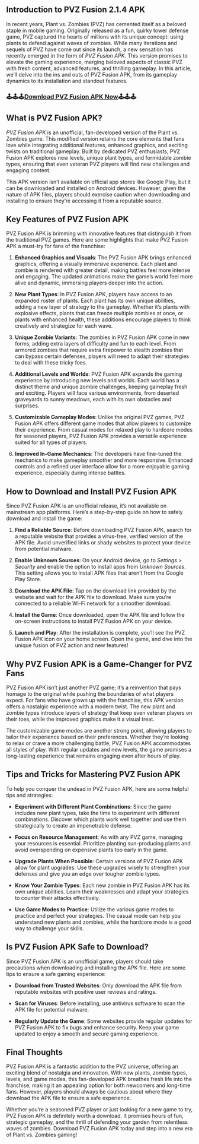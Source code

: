 
## Introduction to PVZ Fusion 2.1.4 APK

In recent years, Plant vs. Zombies (PVZ) has cemented itself as a beloved staple in mobile gaming. Originally released as a fun, quirky tower defense game, PVZ captured the hearts of millions with its unique concept: using plants to defend against waves of zombies. While many iterations and sequels of PVZ have come out since its launch, a new sensation has recently emerged in the form of *PVZ Fusion APK*. This version promises to elevate the gaming experience, merging beloved aspects of classic PVZ with fresh content, advanced features, and thrilling gameplay. In this article, we’ll delve into the ins and outs of PVZ Fusion APK, from its gameplay dynamics to its installation and standout features.

### 🕹🕹🕹[Download PVZ Fusion APK Now](https://badatiapk.com/pvz-fusion/)🕹🕹🕹

## What is PVZ Fusion APK?

*PVZ Fusion APK* is an unofficial, fan-developed version of the Plant vs. Zombies game. This modified version retains the core elements that fans love while integrating additional features, enhanced graphics, and exciting twists on traditional gameplay. Built by dedicated PVZ enthusiasts, PVZ Fusion APK explores new levels, unique plant types, and formidable zombie types, ensuring that even veteran PVZ players will find new challenges and engaging content.

This APK version isn’t available on official app stores like Google Play, but it can be downloaded and installed on Android devices. However, given the nature of APK files, players should exercise caution when downloading and installing to ensure they’re accessing it from a reputable source.

## Key Features of PVZ Fusion APK

PVZ Fusion APK is brimming with innovative features that distinguish it from the traditional PVZ games. Here are some highlights that make PVZ Fusion APK a must-try for fans of the franchise:

1. **Enhanced Graphics and Visuals**: The PVZ Fusion APK brings enhanced graphics, offering a visually immersive experience. Each plant and zombie is rendered with greater detail, making battles feel more intense and engaging. The updated animations make the game’s world feel more alive and dynamic, immersing players deeper into the action.

2. **New Plant Types**: In PVZ Fusion APK, players have access to an expanded roster of plants. Each plant has its own unique abilities, adding a new layer of strategy to the gameplay. Whether it’s plants with explosive effects, plants that can freeze multiple zombies at once, or plants with enhanced health, these additions encourage players to think creatively and strategize for each wave.

3. **Unique Zombie Variants**: The zombies in PVZ Fusion APK come in new forms, adding extra layers of difficulty and fun to each level. From armored zombies that require extra firepower to stealth zombies that can bypass certain defenses, players will need to adapt their strategies to deal with these tricky foes.

4. **Additional Levels and Worlds**: PVZ Fusion APK expands the gaming experience by introducing new levels and worlds. Each world has a distinct theme and unique zombie challenges, keeping gameplay fresh and exciting. Players will face various environments, from deserted graveyards to sunny meadows, each with its own obstacles and surprises.

5. **Customizable Gameplay Modes**: Unlike the original PVZ games, PVZ Fusion APK offers different game modes that allow players to customize their experience. From casual modes for relaxed play to hardcore modes for seasoned players, PVZ Fusion APK provides a versatile experience suited for all types of players.

6. **Improved In-Game Mechanics**: The developers have fine-tuned the mechanics to make gameplay smoother and more responsive. Enhanced controls and a refined user interface allow for a more enjoyable gaming experience, especially during intense battles.

## How to Download and Install PVZ Fusion APK

Since PVZ Fusion APK is an unofficial release, it’s not available on mainstream app platforms. Here’s a step-by-step guide on how to safely download and install the game:

1. **Find a Reliable Source**: Before downloading PVZ Fusion APK, search for a reputable website that provides a virus-free, verified version of the APK file. Avoid unverified links or shady websites to protect your device from potential malware.

2. **Enable Unknown Sources**: On your Android device, go to *Settings* > *Security* and enable the option to install apps from *Unknown Sources*. This setting allows you to install APK files that aren’t from the Google Play Store.

3. **Download the APK File**: Tap on the download link provided by the website and wait for the APK file to download. Make sure you’re connected to a reliable Wi-Fi network for a smoother download.

4. **Install the Game**: Once downloaded, open the APK file and follow the on-screen instructions to install PVZ Fusion APK on your device.

5. **Launch and Play**: After the installation is complete, you’ll see the PVZ Fusion APK icon on your home screen. Open the game, and dive into the unique fusion of PVZ action and new features!

## Why PVZ Fusion APK is a Game-Changer for PVZ Fans

PVZ Fusion APK isn’t just another PVZ game; it’s a reinvention that pays homage to the original while pushing the boundaries of what players expect. For fans who have grown up with the franchise, this APK version offers a nostalgic experience with a modern twist. The new plant and zombie types introduce layers of strategy that keep even veteran players on their toes, while the improved graphics make it a visual treat.

The customizable game modes are another strong point, allowing players to tailor their experience based on their preferences. Whether they’re looking to relax or crave a more challenging battle, PVZ Fusion APK accommodates all styles of play. With regular updates and new levels, the game promises a long-lasting experience that remains engaging even after hours of play.

## Tips and Tricks for Mastering PVZ Fusion APK

To help you conquer the undead in PVZ Fusion APK, here are some helpful tips and strategies:

- **Experiment with Different Plant Combinations**: Since the game includes new plant types, take the time to experiment with different combinations. Discover which plants work well together and use them strategically to create an impenetrable defense.

- **Focus on Resource Management**: As with any PVZ game, managing your resources is essential. Prioritize planting sun-producing plants and avoid overspending on expensive plants too early in the game.

- **Upgrade Plants When Possible**: Certain versions of PVZ Fusion APK allow for plant upgrades. Use these upgrades wisely to strengthen your defenses and give you an edge over tougher zombie types.

- **Know Your Zombie Types**: Each new zombie in PVZ Fusion APK has its own unique abilities. Learn their weaknesses and adapt your strategies to counter their attacks effectively.

- **Use Game Modes to Practice**: Utilize the various game modes to practice and perfect your strategies. The casual mode can help you understand new plants and zombies, while the hardcore mode is a good way to challenge your skills.

## Is PVZ Fusion APK Safe to Download?

Since PVZ Fusion APK is an unofficial game, players should take precautions when downloading and installing the APK file. Here are some tips to ensure a safe gaming experience:

- **Download from Trusted Websites**: Only download the APK file from reputable websites with positive user reviews and ratings.

- **Scan for Viruses**: Before installing, use antivirus software to scan the APK file for potential malware.

- **Regularly Update the Game**: Some websites provide regular updates for PVZ Fusion APK to fix bugs and enhance security. Keep your game updated to enjoy a smooth and secure gaming experience.

## Final Thoughts

PVZ Fusion APK is a fantastic addition to the PVZ universe, offering an exciting blend of nostalgia and innovation. With new plants, zombie types, levels, and game modes, this fan-developed APK breathes fresh life into the franchise, making it an appealing option for both newcomers and long-time fans. However, players should always be cautious about where they download the APK file to ensure a safe experience.

Whether you’re a seasoned PVZ player or just looking for a new game to try, PVZ Fusion APK is definitely worth a download. It promises hours of fun, strategic gameplay, and the thrill of defending your garden from relentless waves of zombies. Download PVZ Fusion APK today and step into a new era of Plant vs. Zombies gaming!
